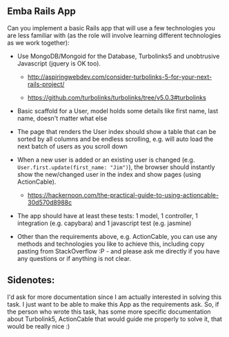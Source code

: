 
## Emba Rails App

Can you implement a basic Rails app that will use a few technologies you are less familiar with (as the role will involve learning different technologies as we work together):

- Use MongoDB/Mongoid for the Database, Turbolinks5 and unobtrusive Javascript (jquery is OK too).

    - http://aspiringwebdev.com/consider-turbolinks-5-for-your-next-rails-project/

    - https://github.com/turbolinks/turbolinks/tree/v5.0.3#turbolinks

- Basic scaffold for a User, model holds some details like first name, last name, doesn't matter what else

- The page that renders the User index should show a table that can be sorted by all columns and be endless scrolling, e.g. will auto load the next batch of users as you scroll down

- When a new user is added or an existing user is changed (e.g. `User.first.update(first_name: "Jim")`), the browser should instantly show the new/changed user in the index and show pages (using ActionCable).

    - https://hackernoon.com/the-practical-guide-to-using-actioncable-30d570d8988c

- The app should have at least these tests: 1 model, 1 controller, 1 integration (e.g. capybara) and 1 javascript test (e.g. jasmine)

- Other than the requirements above, e.g. ActionCable, you can use any methods and technologies you like to achieve this, including copy pasting from StackOverflow :P - and please ask me directly if you have any questions or if anything is not clear.

## Sidenotes:

I'd ask for more documentation since I am actually interested in solving this task. I just want to be able to make this App as the requirements ask. So, if the person who wrote this task, has some more specific documentation about Turbolink5, ActionCable that would guide me properly to solve it, that would be really nice :)